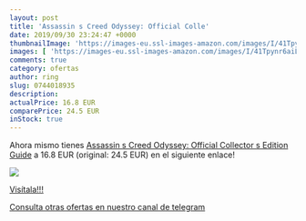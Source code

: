 ```yaml
---
layout: post
title: 'Assassin s Creed Odyssey: Official Colle'
date: 2019/09/30 23:24:47 +0000
thumbnailImage: 'https://images-eu.ssl-images-amazon.com/images/I/41Tpynr6aiL._SL200_.jpg'
images: [ 'https://images-eu.ssl-images-amazon.com/images/I/41Tpynr6aiL._SL200_.jpg' ]
comments: true
category: ofertas
author: ring
slug: 0744018935
description:
actualPrice: 16.8 EUR
comparePrice: 24.5 EUR
inStock: true
---
```


Ahora mismo tienes [Assassin s Creed Odyssey: Official Collector s Edition Guide](https://www.amazon.com/dp/0744018935/?tag=redken08-20) a 16.8 EUR (original: 24.5 EUR) en el siguiente enlace!

[![](https://images-eu.ssl-images-amazon.com/images/I/41Tpynr6aiL._SL200_.jpg)](https://www.amazon.com/dp/0744018935/?tag=redken08-20)

[Visítala!!!](https://www.amazon.com/dp/0744018935/?tag=redken08-20)

[Consulta otras ofertas en nuestro canal de telegram](https://t.me/s/ofertas25)
